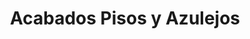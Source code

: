 ---
title: "Acabados Pisos y Azulejos"
url: /san-francisco-de-dos-rios/acabados-pisos-y-azulejos/
shop: baldosas
---